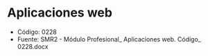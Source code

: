 # Aplicaciones web

- Código: 0228
- Fuente: SMR2 - Módulo Profesional_ Aplicaciones web.  Código_ 0228.docx
